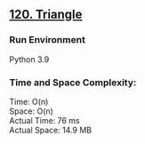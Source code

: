 ## [120. Triangle](https://leetcode.com/problems/triangle/)

### Run Environment
Python 3.9

### Time and Space Complexity:
Time: O(n)  
Space: O(n)  
Actual Time: 76 ms  
Actual Space: 14.9 MB
